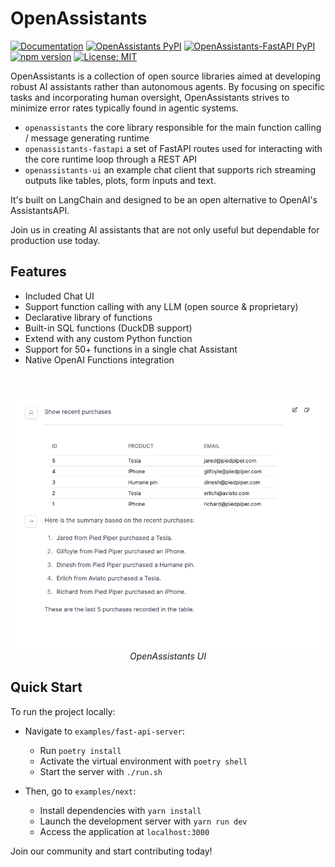# OpenAssistants

[![Documentation](https://img.shields.io/badge/docs-openassistants-blue.svg)](https://definitive-io.github.io/openassistants/)
[![OpenAssistants PyPI](https://img.shields.io/pypi/v/openassistants.svg)](https://pypi.org/project/openassistants/)
[![OpenAssistants-FastAPI PyPI](https://img.shields.io/pypi/v/openassistants-fastapi.svg)](https://pypi.org/project/openassistants-fastapi/)
[![npm version](https://img.shields.io/npm/v/@definitive-io/openassistants-ui)](https://www.npmjs.com/package/@definitive-io/openassistants-ui)
[![License: MIT](https://img.shields.io/badge/License-MIT-green.svg)](https://opensource.org/licenses/MIT)

OpenAssistants is a collection of open source libraries aimed at developing robust AI assistants rather than autonomous agents. By focusing on specific tasks and incorporating human oversight, OpenAssistants strives to minimize error rates typically found in agentic systems.

- `openassistants` the core library responsible for the main function calling / message generating runtime
- `openassistants-fastapi` a set of FastAPI routes used for interacting with the core runtime loop through a REST API
- `openassistants-ui` an example chat client that supports rich streaming outputs like tables, plots, form inputs and text.

It's built on LangChain and designed to be an open alternative to OpenAI's AssistantsAPI.

Join us in creating AI assistants that are not only useful but dependable for production use today.

## Features
- Included Chat UI
- Support function calling with any LLM (open source & proprietary)
- Declarative library of functions
- Built-in SQL functions (DuckDB support)
- Extend with any custom Python function
- Support for 50+ functions in a single chat Assistant
- Native OpenAI Functions integration

<br />
<p align="center">
<img src="docs/static/img/openassistants.png" /><br />
  <i>OpenAssistants UI</i>
</p>

## Quick Start

To run the project locally:

- Navigate to `examples/fast-api-server`:
  - Run `poetry install`
  - Activate the virtual environment with `poetry shell`
  - Start the server with `./run.sh`

- Then, go to `examples/next`:
  - Install dependencies with `yarn install`
  - Launch the development server with `yarn run dev`
  - Access the application at `localhost:3000`

Join our community and start contributing today!
